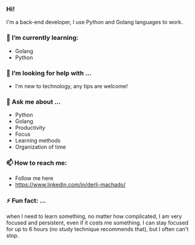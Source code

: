 ### Hi!
I'm a back-end developer, I use Python and Golang languages to work.         

### 🌱 I’m currently learning:
  - Golang
  - Python
  

### 🤔 I’m looking for help with ...
- I'm new to technology, any tips are welcome!

### 💬 Ask me about ...
- Python
- Golang
- Productivity
- Focus
- Learning methods
- Organization of time

### 📫 How to reach me:
- Follow me here 
- https://www.linkedin.com/in/derli-machado/


### ⚡ Fun fact: ...
when I need to learn something, no matter how complicated, I am very focused and persistent, even if it costs me something. I can stay focused for up to 6 hours (no study technique recommends that), but I often can't stop.

<!--
**Delismachado/DelisMachado** is a ✨ _special_ ✨ repository because its `README.md` (this file) appears on your GitHub profile.
